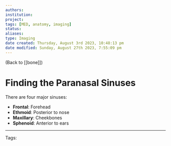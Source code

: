 ```yaml
---
authors: 
institution: 
project: 
tags: [MED, anatomy, imaging]
status: 
aliases: 
type: Imaging
date created: Thursday, August 3rd 2023, 10:48:13 pm
date modified: Sunday, August 27th 2023, 7:55:09 pm
---
```


(Back to [[bone]])

# Finding the Paranasal Sinuses

There are four major sinuses:
- **Frontal**: Forehead
- **Ethmoid**: Posterior to nose
- **Maxillary**: Cheekbones
- **Sphenoid**: Anterior to ears

---
Tags: